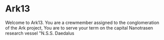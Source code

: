 # Ark13
Welcome to Ark13. You are a crewmember assigned to the conglomeration of the Ark project, You are to serve your term on the capital Nanotrasen research vessel "N.S.S. Daedalus
